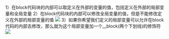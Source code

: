 1）在block代码块的内部可以取定义在外部的变量的值，包括定义在外部的局部变量和全局变量
2）在block代码块的内部可以修改全局变量的值，但是不能修改定义在外部的局部变量的值
![](https://tva1.sinaimg.cn/large/0081Kckwly1gly4l9a64rj307v091mz1.jpg)
3）如果你希望我们定义的局部变量可以允许在block代码的内部去修改，那么就为这个局部变量加一个__block(两个下划线)的修饰符
![](https://tva1.sinaimg.cn/large/0081Kckwly1gly4lhnhysj307v01c0sv.jpg)